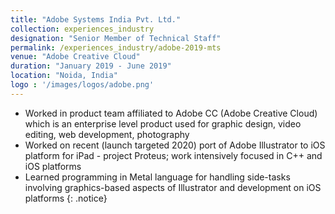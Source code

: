```yaml
---
title: "Adobe Systems India Pvt. Ltd."
collection: experiences_industry
designation: "Senior Member of Technical Staff"
permalink: /experiences_industry/adobe-2019-mts
venue: "Adobe Creative Cloud"
duration: "January 2019 - June 2019"
location: "Noida, India"
logo : '/images/logos/adobe.png'
---
```


* Worked in product team affiliated to Adobe CC (Adobe Creative Cloud) which is an enterprise level product used
for graphic design, video editing, web development, photography
* Worked on recent (launch targeted 2020) port of Adobe Illustrator to iOS platform for iPad - project Proteus; work intensively focused in C++ and iOS platforms
* Learned programming in Metal language for handling side-tasks involving graphics-based aspects of Illustrator and development on iOS platforms
{: .notice}